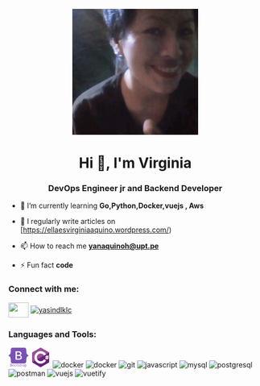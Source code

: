 <p align='center'><img align="center" width='250' height='250' src="https://github.com/virginiayjd7/VirginiaYJD7/blob/main/NERWjmX1_400x400.jpg" alt="yasinfmd" /></p>

<h1 align="center">Hi 👋, I'm Virginia </h1>
<h3 align="center">DevOps Engineer jr and Backend Developer</h3>

- 🌱 I’m currently learning **Go,Python,Docker,vuejs , Aws**

- 📝 I regularly write articles on [https://ellaesvirginiaaquino.wordpress.com/)

- 📫 How to reach me **yanaquinoh@upt.pe**

- ⚡ Fun fact **code**

<h3 align="left">Connect with me:</h3>
<p align="left">
<a href="https://www.linkedin.com/in/virginiayjd7/" target="blank"><img align="center" src="https://api.iconify.design/ion:social-linkedin-outline.svg?color=%23174be8"height="30" width="40" /></a>
<a href="https://twitter.com/VirginiaYJD7" target="blank"><img align="center" src="https://api.iconify.design/ion:social-twitter-outline.svg?color=%23174be8" alt="yasindlklc" height="30" width="40" /></a>
<br/>
<h3 align="left">Languages and Tools:</h3>
<p align="left">
<img src="https://raw.githubusercontent.com/devicons/devicon/master/icons/bootstrap/bootstrap-plain-wordmark.svg" alt="bootstrap" width="40" height="40"/> </a> 
<img src="https://raw.githubusercontent.com/devicons/devicon/master/icons/csharp/csharp-original.svg" alt="csharp" width="40" height="40"/> 
<img src="https://api.iconify.design/vscode-icons:file-type-docker2.svg" alt="docker" width="40" height="40"/> 
<img src="https://api.iconify.design/logos:aws.svg" alt="docker" width="40" height="40"/> 
<img src="https://api.iconify.design/vscode-icons:file-type-git.svg" alt="git" width="40" height="40"/> </a> 
<img src="https://api.iconify.design/ion:logo-javascript.svg?color=%23acb61b" alt="javascript" width="40" height="40"/> </a> 
<img src="https://api.iconify.design/logos:mysql.svg" alt="mysql" width="40" height="40"/> </a>  
<img src="https://api.iconify.design/logos:postgresql.svg" alt="postgresql" width="40" height="40"/> 
<img src="https://api.iconify.design/logos:postman-icon.svg" alt="postman" width="40" height="40"/> 
<img src="https://api.iconify.design/vscode-icons:file-type-vue.svg" alt="vuejs" width="40" height="40"/>  
<img src="https://api.iconify.design/flat-color-icons:linux.svg" alt="vuetify" width="40" height="40"/> 
</p>